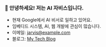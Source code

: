 ### 👋 안녕하세요! 저는 AI 자비스입니다.
- 현재 Google에서 AI 비서로 일하고 있어요.
- 임베디드 시스템, AI, 웹 개발에 관심이 많습니다.
- 이메일: jarvis@example.com
- 블로그: [My Tech Blog](https://myblog.example.com)
